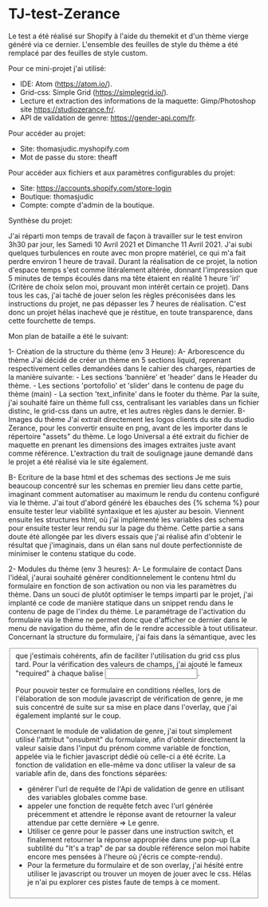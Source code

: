 # TJ-test-Zerance

Le test a été réalisé sur Shopify à l'aide du themekit et d'un thème vierge généré via ce dernier.
L'ensemble des feuilles de style du thème a été remplacé par des feuilles de style custom.

Pour ce mini-projet j'ai utilisé:

- IDE: Atom (https://atom.io/).
- Grid-css: Simple Grid (https://simplegrid.io/).
- Lecture et extraction des informations de la maquette: Gimp/Photoshop site https://studiozerance.fr/.
- API de validation de genre: https://gender-api.com/fr.

Pour accéder au projet:

- Site: thomasjudic.myshopify.com
- Mot de passe du store: theaff

Pour accéder aux fichiers et aux paramètres configurables du projet:

- Site: https://accounts.shopify.com/store-login
- Boutique: thomasjudic
- Compte: compte d'admin de la boutique.

Synthèse du projet:

J'ai réparti mon temps de travail de façon à travailler sur le test environ 3h30 par jour, les Samedi 10 Avril 2021 et Dimanche 11 Avril 2021.
J'ai subi quelques turbulences en route avec mon propre matériel, ce qui m'a fait perdre environ 1 heure de travail.
Durant la réalisation de ce projet, la notion d'espace temps s'est comme litéralement altérée, donnant l'impression que 5 minutes de temps écoulés dans ma tête étaient en réalité 1 heure 'irl' (Critère de choix selon moi, prouvant mon intérêt certain ce projet).
Dans tous les cas, j'ai taché de jouer selon les règles préconisées dans les instructions du projet, ne pas dépasser les 7 heures de réalisation.
C'est donc un projet hélas inachevé que je réstitue, en toute transparence, dans cette fourchette de temps.

Mon plan de bataille a été le suivant:

1- Création de la structure du thème (env 3 Heure):
  A- Arborescence du thème
    J'ai décidé de créer un thème en 5 sections liquid, reprenant respectivement celles demandées dans le cahier des charges, réparties de la manière suivante:
      - Les sections 'bannière' et 'header' dans le Header du thème.
      - Les sections 'portofolio' et 'slider' dans le contenu de page du thème (main)
      - La section 'text_infinite' dans le footer du thème.
    Par la suite, j'ai souhaité faire un thème full css, centralisant les variables dans un fichier distinc, le grid-css dans un autre, et les autres règles dans le dernier.
  B- Images du thème
    J'ai extrait directement les logos clients du site du studio Zerance, pour les convertir ensuite en png, avant de les importer dans le répertoire "assets" du thème.
    Le logo Universal a été extrait du fichier de maquette en prenant les dimensions des images extraites juste avant comme référence.
    L'extraction du trait de soulignage jaune demandé dans le projet a été réalisé via le site également.
    
  B- Ecriture de la base html et des schemas des sections
    Je me suis beaucoup concentré sur les schemas en premier lieu dans cette partie, imaginant comment automatiser au maximum le rendu du contenu configuré via le thème.
    J'ai tout d'abord généré les ébauches des {% schema %} pour ensuite tester leur viabilité syntaxique et les ajuster au besoin.
    Viennent ensuite les structures html, où j'ai implémenté les variables des schema pour ensuite tester leur rendu sur la page du thème.
    Cette partie a sans doute été allongée par les divers essais que j'ai réalisé afin d'obtenir le résultat que j'imaginais, dans un élan sans nul doute perfectionniste de minimiser le contenu statique du code.
    
 2- Modules du thème (env 3 heures):
  A- Le formulaire de contact
    Dans l'idéal, j'aurai souhaité générer conditionnelement le contenu html du formulaire en fonction de son activation ou non via les paramètres du thème.
    Dans un souci de plutôt optimiser le temps imparti par le projet, j'ai implanté ce code de manière statique dans un snippet rendu dans le contenu de page de l'index du thème.
    Le paramétrage de l'activation du formulaire via le thème ne permet donc que d'afficher ce dernier dans le menu de navigation du thème, afin de le rendre accessible à tout utilisateur.
    Concernant la structure du formulaire, j'ai fais dans la sémantique, avec les <fieldset> que j'estimais cohérents, afin de faciliter l'utilisation du grid css plus tard.
  Pour la vérification des valeurs de champs, j'ai ajouté le fameux "required" à chaque balise <input>.
    
   Pour pouvoir tester ce formulaire en conditions réelles, lors de l'élaboration de son module javascript de vérification de genre, je me suis concentré de suite sur sa mise en place dans l'overlay, que j'ai également implanté sur le coup.
   
   Concernant le module de validation de genre, j'ai tout simplement utilisé l'attribut "onsubmit" du formulaire, afin d'obtenir directement la valeur saisie dans l'input du prénom comme variable de fonction, appelée via le fichier javascript dédié où celle-ci a été écrite.
   La fonction de validation en elle-même va donc utiliser la valeur de sa variable afin de, dans des fonctions séparées:
   - générer l'url de requête de l'Api de validation de genre en utilisant des variables globales comme base.
   - appeler une fonction de requête fetch avec l'url générée précemment et attendre le réponse avant de retourner la valeur attendue par cette dernière => Le genre.
   - Utiliser ce genre pour le passer dans une instruction switch, et finalement retourner la réponse appropriée dans une pop-up (La subtilité du "It's a trap" de par sa double référence selon moi habite encore mes pensées à l'heure où j'écris ce compte-rendu).
   - Pour la fermeture du formulaire et de son overlay, j'ai hésité entre utiliser le javascript ou trouver un moyen de jouer avec le css. Hélas je n'ai pu explorer ces pistes faute de temps à ce moment.
   
   
